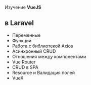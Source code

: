 Изучение <b>VueJS</b>
## в Laravel
<ul>
    <li>Переменные</li>
    <li>Функции</li>
    <li>Работа c библиотекой Axios</li>
    <li>Асинхронный CRUD</li>
    <li>Отношения между компонентами</li>
    <li>Vue Router</li>
    <li>CRUD в SPA</li>
    <li>Resource и Валидация полей</li>
    <li>VueX</li>
</ul>
